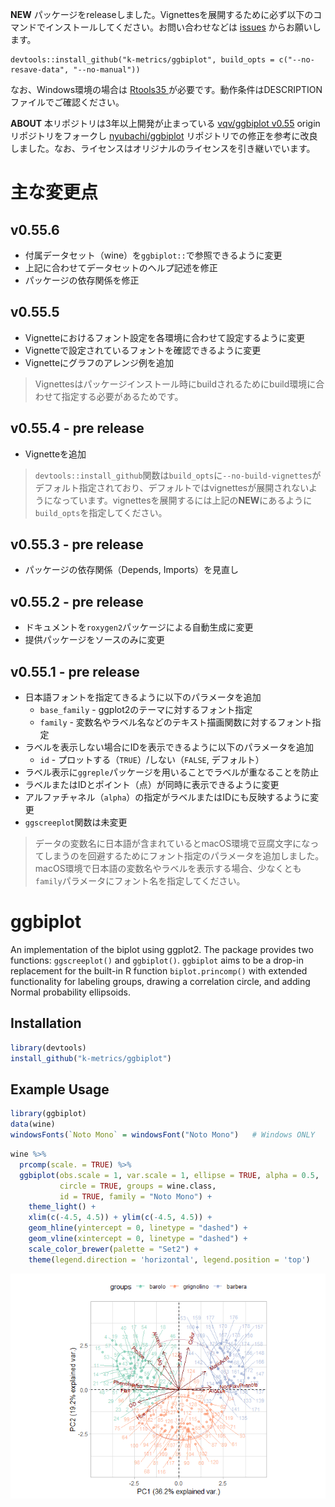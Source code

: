 <!-- README.md is generated from README.Rmd. Please edit that file -->
**NEW**
パッケージをreleaseしました。Vignettesを展開するために必ず以下のコマンドでインストールしてください。お問い合わせなどは [issues](https://github.com/k-metrics/ggbiplot/issues) からお願いします。

    devtools::install_github("k-metrics/ggbiplot", build_opts = c("--no-resave-data", "--no-manual"))

なお、Windows環境の場合は <a href="https://cran.r-project.org/bin/windows/Rtools/" target="_blank" title="Building R for Windows">Rtools35 <i class="fa fa-external-link"></i></a> が必要です。動作条件はDESCRIPTIONファイルでご確認ください。

**ABOUT**
本リポジトリは3年以上開発が止まっている [vqv/ggbiplot v0.55](https://github.com/vqv/ggbiplot) originリポジトリをフォークし [nyubachi/ggbiplot](https://github.com/nyubachi/ggbiplot) リポジトリでの修正を参考に改良しました。なお、ライセンスはオリジナルのライセンスを引き継いでいます。

主な変更点
==========

v0.55.6
-------

-   付属データセット（wine）を`ggbiplot::`で参照できるように変更
-   上記に合わせてデータセットのヘルプ記述を修正
-   パッケージの依存関係を修正

v0.55.5
-------

-   Vignetteにおけるフォント設定を各環境に合わせて設定するように変更
-   Vignetteで設定されているフォントを確認できるように変更
-   Vignetteにグラフのアレンジ例を追加

> Vignettesはパッケージインストール時にbuildされるためにbuild環境に合わせて指定する必要があるためです。

v0.55.4 - pre release
---------------------

-   Vignetteを追加

> `devtools::install_github`関数は`build_opts`に`--no-build-vignettes`がデフォルト指定されており、デフォルトではvignettesが展開されないようになっています。vignettesを展開するには上記の**NEW**にあるように`build_opts`を指定してください。

v0.55.3 - pre release
---------------------

-   パッケージの依存関係（Depends, Imports）を見直し

v0.55.2 - pre release
---------------------

-   ドキュメントを`roxygen2`パッケージによる自動生成に変更
-   提供パッケージをソースのみに変更

v0.55.1 - pre release
---------------------

-   日本語フォントを指定てきるように以下のパラメータを追加
    -   `base_family` - ggplot2のテーマに対するフォント指定
    -   `family` - 変数名やラベル名などのテキスト描画関数に対するフォント指定
-   ラベルを表示しない場合にIDを表示できるように以下のパラメータを追加
    -   `id` - プロットする（`TRUE`）/しない（`FALSE`, デフォルト）
-   ラベル表示に`ggreple`パッケージを用いることでラベルが重なることを防止
-   ラベルまたはIDとポイント（点）が同時に表示できるように変更
-   アルファチャネル（`alpha`）の指定がラベルまたはIDにも反映するように変更
-   `ggscreeplot`関数は未変更

> データの変数名に日本語が含まれているとmacOS環境で豆腐文字になってしまうのを回避するためにフォント指定のパラメータを追加しました。macOS環境で日本語の変数名やラベルを表示する場合、少なくとも`family`パラメータにフォント名を指定してください。

ggbiplot
========

An implementation of the biplot using ggplot2. The package provides two functions: `ggscreeplot()` and `ggbiplot()`. `ggbiplot` aims to be a drop-in replacement for the built-in R function `biplot.princomp()` with extended functionality for labeling groups, drawing a correlation circle, and adding Normal probability ellipsoids.

Installation
------------

``` r
library(devtools)
install_github("k-metrics/ggbiplot")
```

Example Usage
-------------

``` r
library(ggbiplot)
data(wine)
windowsFonts(`Noto Mono` = windowsFont("Noto Mono")   # Windows ONLY
```

``` r
wine %>% 
  prcomp(scale. = TRUE) %>% 
  ggbiplot(obs.scale = 1, var.scale = 1, ellipse = TRUE, alpha = 0.5,
           circle = TRUE, groups = wine.class,
           id = TRUE, family = "Noto Mono") +
    theme_light() + 
    xlim(c(-4.5, 4.5)) + ylim(c(-4.5, 4.5)) + 
    geom_hline(yintercept = 0, linetype = "dashed") + 
    geom_vline(xintercept = 0, linetype = "dashed") + 
    scale_color_brewer(palette = "Set2") + 
    theme(legend.direction = 'horizontal', legend.position = 'top')
```

![](README-wine-example-1.png)

